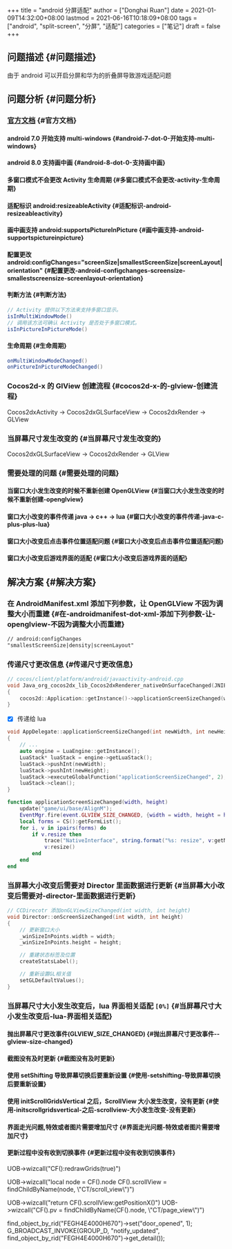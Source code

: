 +++
title = "android 分屏适配"
author = ["Donghai Ruan"]
date = 2021-01-09T14:32:00+08:00
lastmod = 2021-06-16T10:18:09+08:00
tags = ["android", "split-screen", "分屏", "适配"]
categories = ["笔记"]
draft = false
+++

## 问题描述 {#问题描述}

由于 android 可以开启分屏和华为的折叠屏导致游戏适配问题


## 问题分析 {#问题分析}


### [官方文档](https://developer.android.com/guide/topics/ui/multi-window) {#官方文档}


#### android 7.0 开始支持 multi-windows {#android-7-dot-0-开始支持-multi-windows}


#### android 8.0 支持画中画 {#android-8-dot-0-支持画中画}


#### 多窗口模式不会更改 Activity 生命周期 {#多窗口模式不会更改-activity-生命周期}


#### 适配标识 android:resizeableActivity {#适配标识-android-resizeableactivity}


#### 画中画支持 android:supportsPictureInPicture {#画中画支持-android-supportspictureinpicture}


#### 配置更改 android:configChanges="screenSize|smallestScreenSize|screenLayout|orientation" {#配置更改-android-configchanges-screensize-smallestscreensize-screenlayout-orientation}


#### 判断方法 {#判断方法}

```java
// Activity 提供以下方法来支持多窗口显示。
isInMultiWindowMode()
// 调用该方法可确认 Activity 是否处于多窗口模式。
isInPictureInPictureMode()
```


#### 生命周期 {#生命周期}

```java
onMultiWindowModeChanged()
onPictureInPictureModeChanged()
```


### Cocos2d-x 的 GlView 创建流程 {#cocos2d-x-的-glview-创建流程}

Cocos2dxActivity -> Cocos2dxGLSurfaceView -> Cocos2dxRender -> GLView


### 当屏幕尺寸发生改变的 {#当屏幕尺寸发生改变的}

Cocos2dxGLSurfaceView -> Cocos2dxRender -> GLView


### 需要处理的问题 {#需要处理的问题}


#### 当窗口大小发生改变的时候不重新创建 OpenGLView {#当窗口大小发生改变的时候不重新创建-openglview}


#### 窗口大小改变的事件传递 java -> c++ -> lua {#窗口大小改变的事件传递-java-c-plus-plus-lua}


#### 窗口大小改变后点击事件位置适配问题 {#窗口大小改变后点击事件位置适配问题}


#### 窗口大小改变后游戏界面的适配 {#窗口大小改变后游戏界面的适配}


## 解决方案 {#解决方案}


### 在 AndroidManifest.xml 添加下列参数，让 OpenGLView 不因为调整大小而重建 {#在-androidmanifest-dot-xml-添加下列参数-让-openglview-不因为调整大小而重建}

```xml
// android:configChanges
"smallestScreenSize|density|screenLayout"
```


### 传递尺寸更改信息 {#传递尺寸更改信息}

```c++
// cocos/client/platform/android/javaactivity-android.cpp
void Java_org_cocos2dx_lib_Cocos2dxRenderer_nativeOnSurfaceChanged(JNIEnv*  env, jobject thiz, jint w, jint h)
{
    cocos2d::Application::getInstance()->applicationScreenSizeChanged(w, h);
}
```

-   [X] 传递给 lua

<!--listend-->

```c++
void AppDelegate::applicationScreenSizeChanged(int newWidth, int newHeight)
{
    // ...
    auto engine = LuaEngine::getInstance();
    LuaStack* luaStack = engine->getLuaStack();
    luaStack->pushInt(newWidth);
    luaStack->pushInt(newHeight);
    luaStack->executeGlobalFunction("applicationScreenSizeChanged", 2);
    luaStack->clean();
}
```

```lua
function applicationScreenSizeChanged(width, height)
    update("game/ui/base/AlignM");
    EventMgr.fire(event.GLVIEW_SIZE_CHANGED, {width = width, height = height});
    local forms = CS():getFormList();
    for i, v in ipairs(forms) do
        if v.resize then
            trace("NativeInterface", string.format("%s: resize", v:getName()))
            v:resize()
        end
    end
end
```


### 当屏幕大小改变后需要对 Director 里面数据进行更新 {#当屏幕大小改变后需要对-director-里面数据进行更新}

```c++
// CCDirecotr 添加onGLViewSizeChanged(int width, int height)
void Director::onScreenSizeChanged(int width, int height)
{
    // 更新窗口大小
    _winSizeInPoints.width = width;
    _winSizeInPoints.height = height;

    // 重建状态标签及位置
    createStatsLabel();

    // 重新设置GL相关值
    setGLDefaultValues();
}
```


### 当屏幕尺寸大小发生改变后，lua 界面相关适配 <code>[0%]</code> {#当屏幕尺寸大小发生改变后-lua-界面相关适配}


#### 抛出屏幕尺寸更改事件(GLVIEW\_SIZE\_CHANGED) {#抛出屏幕尺寸更改事件--glview-size-changed}


#### 截图没有及时更新 {#截图没有及时更新}


#### 使用 setShifting 导致屏幕切换后要重新设置 {#使用-setshifting-导致屏幕切换后要重新设置}


#### 使用 initScrollGridsVertical 之后，ScrollView 大小发生改变，没有更新 {#使用-initscrollgridsvertical-之后-scrollview-大小发生改变-没有更新}


#### 界面走光问题,特效或者图片需要增加尺寸 {#界面走光问题-特效或者图片需要增加尺寸}


#### 更新过程中没有收到切换事件 {#更新过程中没有收到切换事件}

UOB->wizcall("CF():redrawGrids(true)")

UOB->wizcall("local node = CF().node CF().scrollView = findChildByName(node, \\"CT/scroll\_view\\")")

UOB->wizcall("return CF().scrollView:getPositionX()")
UOB->wizcall("CF().pv = findChildByName(CF().node, \\"CT/page\_view\\")")

find\_object\_by\_rid("FEGH4E4000H670")->set("door\_opened", 1);
G\_BROADCAST\_INVOKE(GROUP\_D, "notify\_updated", find\_object\_by\_rid("FEGH4E4000H670")->get\_detail());
